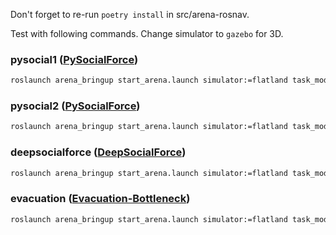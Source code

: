 Don't forget to re-run `poetry install` in src/arena-rosnav.

Test with following commands. Change simulator to `gazebo` for 3D.

### pysocial1 ([PySocialForce](https://github.com/yuxiang-gao/PySocialForce))

```sh
roslaunch arena_bringup start_arena.launch simulator:=flatland task_mode:=scenario map_file:=map_empty model:=jackal pedsim_waypoint_plugin:=pysocial1
```

### pysocial2 ([PySocialForce](https://github.com/yuxiang-gao/PySocialForce))

```sh
roslaunch arena_bringup start_arena.launch simulator:=flatland task_mode:=scenario map_file:=map_empty model:=jackal pedsim_waypoint_plugin:=pysocial2
```

### deepsocialforce ([DeepSocialForce](https://github.com/svenkreiss/socialforce))


```sh
roslaunch arena_bringup start_arena.launch simulator:=flatland task_mode:=scenario map_file:=map_empty model:=jackal pedsim_waypoint_plugin:=deepsocialforce
```

### evacuation ([Evacuation-Bottleneck](https://github.com/fschur/Evacuation-Bottleneck))


```sh
roslaunch arena_bringup start_arena.launch simulator:=flatland task_mode:=scenario map_file:=map_empty model:=jackal pedsim_waypoint_plugin:=evacuation
```